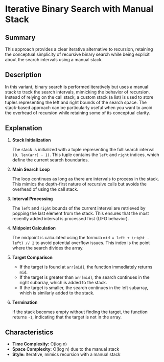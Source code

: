 # Iterative Binary Search with Manual Stack

## Summary

This approach provides a clear iterative alternative to recursion, retaining the conceptual simplicity of recursive binary search while being explicit about the search intervals using a manual stack.

## Description

In this variant, binary search is performed iteratively but uses a manual stack to track the search intervals, mimicking the behavior of recursion. Instead of relying on the call stack, a custom stack (a list) is used to store tuples representing the left and right bounds of the search space. The stack-based approach can be particularly useful when you want to avoid the overhead of recursion while retaining some of its conceptual clarity.

## Explanation

1. **Stack Initialization**

    The stack is initialized with a tuple representing the full search interval `(0, len(arr) - 1)`. This tuple contains the `left` and `right` indices, which define the current search boundaries.

2. **Main Search Loop**

    The loop continues as long as there are intervals to process in the stack. This mimics the depth-first nature of recursive calls but avoids the overhead of using the call stack.

3. **Interval Processing**

    The `left` and `right` bounds of the current interval are retrieved by popping the last element from the stack. This ensures that the most recently added interval is processed first (LIFO behavior).

4. **Midpoint Calculation**

    The midpoint is calculated using the formula `mid = left + (right - left) // 2` to avoid potential overflow issues. This index is the point where the search divides the array.

5. **Target Comparison**

    - If the target is found at `arr[mid]`, the function immediately returns `mid`.
    - If the target is greater than `arr[mid]`, the search continues in the right subarray, which is added to the stack.
    - If the target is smaller, the search continues in the left subarray, which is similarly added to the stack.

6. **Termination**

    If the stack becomes empty without finding the target, the function returns `-1`, indicating that the target is not in the array.

## Characteristics

- **Time Complexity:** O(log n)
- **Space Complexity:** O(log n) due to the manual stack
- **Style:** Iterative, mimics recursion with a manual stack

